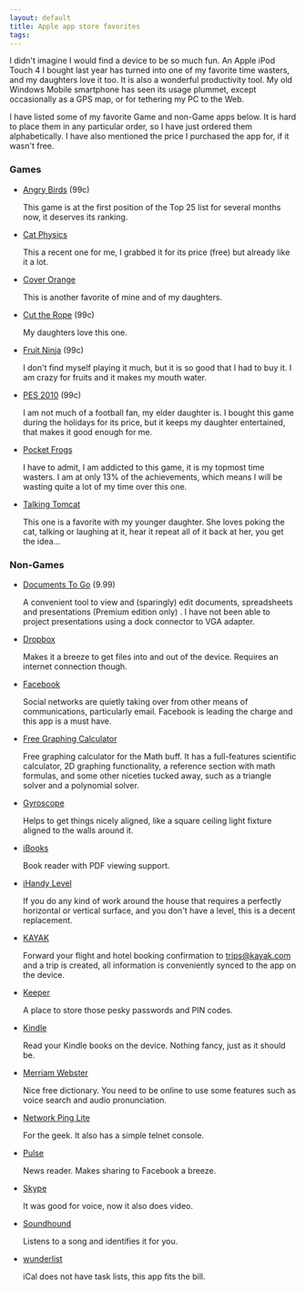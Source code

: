 ```yaml
---
layout: default
title: Apple app store favorites
tags:
---
```


I didn't imagine I would find a device to be so much fun. An Apple iPod Touch 4 I bought last year has turned into one of my favorite time wasters, and my daughters love it too. It is also a wonderful productivity tool. My old Windows Mobile smartphone has seen its usage plummet, except occasionally as a GPS map, or for tethering my PC to the Web.

I have listed some of my favorite Game and non-Game apps below. It is hard to place them in any particular order, so I have just ordered them alphabetically. I have also mentioned the price I purchased the app for, if it wasn't free.

### Games

* [Angry Birds](https://itunes.apple.com/us/app/angry-birds/id343200656) (99c)

    This game is at the first position of the Top 25 list for several months now, it deserves its ranking.

* [Cat Physics](https://itunes.apple.com/se/app/cat-physics/id373342398)

    This a recent one for me, I grabbed it for its price (free) but already like it a lot.

* [Cover Orange](https://itunes.apple.com/us/app/cover-orange/id405229260)

    This is another favorite of mine and of my daughters.

* [Cut the Rope](https://itunes.apple.com/us/app/cut-the-rope/id380293530) (99c)

    My daughters love this one.

* [Fruit Ninja](https://itunes.apple.com/us/app/fruit-ninja/id362949845) (99c)

    I don't find myself playing it much, but it is so good that I had to buy it. I am crazy for fruits and it makes my mouth water.

* [PES 2010](https://itunes.apple.com/gb/app/pes-2010-pro-evolution-soccer/id376797399) (99c)

    I am not much of a football fan, my elder daughter is. I bought this game during the holidays for its price, but it keeps my daughter entertained, that makes it good enough for me.

* [Pocket Frogs](https://itunes.apple.com/us/app/pocket-frogs/id386644958)

    I have to admit, I am addicted to this game, it is my topmost time wasters. I am at only 13% of the achievements, which means I will be wasting quite a lot of my time over this one.

* [Talking Tomcat](https://itunes.apple.com/us/app/talking-tom-cat/id377194688)

    This one is a favorite with my younger daughter. She loves poking the cat, talking or laughing at it, hear it repeat all of it back at her, you get the idea...

### Non-Games

* [Documents To Go](https://itunes.apple.com/us/app/documents-to-go-office-suite/id317117961) (9.99)

    A convenient tool to view and (sparingly) edit documents, spreadsheets and presentations (Premium edition only) . I have not been able to project presentations using a dock connector to VGA adapter.

* [Dropbox](https://itunes.apple.com/us/app/dropbox/id327630330)

    Makes it a breeze to get files into and out of the device. Requires an internet connection though.

* [Facebook](https://itunes.apple.com/us/app/facebook/id284882215)

    Social networks are quietly taking over from other means of communications, particularly email. Facebook is leading the charge and this app is a must have.

* [Free Graphing Calculator](https://itunes.apple.com/us/app/free-graphing-calculator/id378009553)

    Free graphing calculator for the Math buff. It has a full-features scientific calculator, 2D graphing functionality, a reference section with math formulas, and some other niceties tucked away, such as a triangle solver and a polynomial solver.

* [Gyroscope](https://itunes.apple.com/us/app/gyroscope/id381953722)

    Helps to get things nicely aligned, like a square ceiling light fixture aligned to the walls around it.

* [iBooks](https://itunes.apple.com/us/app/ibooks/id364709193)

    Book reader with PDF viewing support.

* [iHandy Level](https://itunes.apple.com/gb/app/ihandy-level/id299852753)

    If you do any kind of work around the house that requires a perfectly horizontal or vertical surface, and you don't have a level, this is a decent replacement.

* [KAYAK](https://itunes.apple.com/us/app/kayak-flight-hotel-search/id305204535)

    Forward your flight and hotel booking confirmation to trips@kayak.com and a trip is created, all information is conveniently synced to the app on the device.

* [Keeper](https://itunes.apple.com/us/app/keeper-password-data-vault/id287170072)

    A place to store those pesky passwords and PIN codes.

* [Kindle](https://itunes.apple.com/us/app/kindle/id302584613)

    Read your Kindle books on the device. Nothing fancy, just as it should be.

* [Merriam Webster](https://itunes.apple.com/us/app/merriam-webster-dictionary/id399452287)

    Nice free dictionary. You need to be online to use some features such as voice search and audio pronunciation.

* [Network Ping Lite](https://itunes.apple.com/us/app/network-ping-lite/id289967115)

    For the geek. It also has a simple telnet console.

* [Pulse](https://itunes.apple.com/us/app/pulse-news-mini/id377594176)

    News reader. Makes sharing to Facebook a breeze.

* [Skype](https://itunes.apple.com/us/app/skype/id304878510)

    It was good for voice, now it also does video.

* [Soundhound](https://itunes.apple.com/us/app/soundhound/id355554941)

    Listens to a song and identifies it for you.

* [wunderlist](https://itunes.apple.com/us/app/wunderlist-task-manager/id406644151)

    iCal does not have task lists, this app fits the bill.
